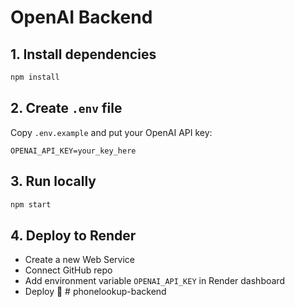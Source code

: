 # OpenAI Backend

## 1. Install dependencies
```bash
npm install
```

## 2. Create `.env` file
Copy `.env.example` and put your OpenAI API key:
```
OPENAI_API_KEY=your_key_here
```

## 3. Run locally
```bash
npm start
```

## 4. Deploy to Render
- Create a new Web Service
- Connect GitHub repo
- Add environment variable `OPENAI_API_KEY` in Render dashboard
- Deploy 🚀
#   p h o n e l o o k u p - b a c k e n d  
 